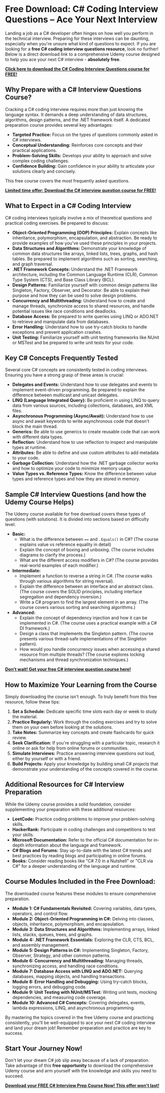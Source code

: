 # Free Download: C# Coding Interview Questions – Ace Your Next Interview

Landing a job as a C# developer often hinges on how well you perform in the technical interview. Preparing for these interviews can be daunting, especially when you're unsure what kind of questions to expect. If you are looking for a **free C# coding interview questions resource**, look no further! Below is a direct download link to a comprehensive Udemy course designed to help you ace your next C# interview - **absolutely free**.

[**Click here to download the C# Coding Interview Questions course for FREE!**](https://udemywork.com/c-sharp-coding-interview-questions)

## Why Prepare with a C# Interview Questions Course?

Cracking a C# coding interview requires more than just knowing the language syntax. It demands a deep understanding of data structures, algorithms, design patterns, and the .NET framework itself. A dedicated preparation course provides several key advantages:

*   **Targeted Practice:** Focus on the types of questions commonly asked in C# interviews.
*   **Conceptual Understanding:** Reinforces core concepts and their practical applications.
*   **Problem-Solving Skills:** Develops your ability to approach and solve complex coding challenges.
*   **Confidence Building:** Gain confidence in your ability to articulate your solutions clearly and concisely.

This free course covers the most frequently asked questions.

[**Limited time offer: Download the C# interview question course for FREE!**](https://udemywork.com/c-sharp-coding-interview-questions)

## What to Expect in a C# Coding Interview

C# coding interviews typically involve a mix of theoretical questions and practical coding exercises. Be prepared to discuss:

*   **Object-Oriented Programming (OOP) Principles:** Explain concepts like inheritance, polymorphism, encapsulation, and abstraction. Be ready to provide examples of how you've used these principles in your projects.
*   **Data Structures and Algorithms:** Demonstrate your knowledge of common data structures like arrays, linked lists, trees, graphs, and hash tables. Be prepared to implement algorithms such as sorting, searching, and graph traversal.
*   **.NET Framework Concepts:** Understand the .NET Framework architecture, including the Common Language Runtime (CLR), Common Type System (CTS), and Base Class Library (BCL).
*   **Design Patterns:** Familiarize yourself with common design patterns like Singleton, Factory, Observer, and Decorator. Be able to explain their purpose and how they can be used to solve design problems.
*   **Concurrency and Multithreading:** Understand how to create and manage threads, synchronize access to shared resources, and handle potential issues like race conditions and deadlocks.
*   **Database Access:** Be prepared to write queries using LINQ or ADO.NET to retrieve and manipulate data from databases.
*   **Error Handling:** Understand how to use try-catch blocks to handle exceptions and prevent application crashes.
*   **Unit Testing:** Familiarize yourself with unit testing frameworks like NUnit or MSTest and be prepared to write unit tests for your code.

## Key C# Concepts Frequently Tested

Several core C# concepts are consistently tested in coding interviews. Ensuring you have a strong grasp of these areas is crucial:

*   **Delegates and Events:** Understand how to use delegates and events to implement event-driven programming. Be prepared to explain the difference between multicast and unicast delegates.
*   **LINQ (Language Integrated Query):** Be proficient in using LINQ to query data from various sources, including collections, databases, and XML files.
*   **Asynchronous Programming (Async/Await):** Understand how to use async and await keywords to write asynchronous code that doesn't block the main thread.
*   **Generics:** Be able to use generics to create reusable code that can work with different data types.
*   **Reflection:** Understand how to use reflection to inspect and manipulate types at runtime.
*   **Attributes:** Be able to define and use custom attributes to add metadata to your code.
*   **Garbage Collection:** Understand how the .NET garbage collector works and how to optimize your code to minimize memory usage.
*   **Value Types vs. Reference Types:** Know the difference between value types and reference types and how they are stored in memory.

## Sample C# Interview Questions (and how the Udemy Course Helps)

The Udemy course available for free download covers these types of questions (with solutions). It is divided into sections based on difficulty level.

*   **Basic:**
    *   What is the difference between `==` and `.Equals()` in C#? (The course explains value vs reference equality in detail)
    *   Explain the concept of boxing and unboxing. (The course includes diagrams to clarify the process.)
    *   What are the different access modifiers in C#? (The course provides real-world examples of each modifier.)
*   **Intermediate:**
    *   Implement a function to reverse a string in C#. (The course walks through various algorithms for string reversal).
    *   Explain the difference between an interface and an abstract class. (The course covers the SOLID principles, including interface segregation and dependency inversion.)
    *   Write a C# program to find the largest element in an array. (The course covers various sorting and searching algorithms.)
*   **Advanced:**
    *   Explain the concept of dependency injection and how it can be implemented in C#. (The course uses a practical example with a C# DI framework.)
    *   Design a class that implements the Singleton pattern. (The course presents various thread-safe implementations of the Singleton pattern).
    *   How would you handle concurrency issues when accessing a shared resource from multiple threads? (The course explores locking mechanisms and thread synchronization techniques.)

[**Don't wait! Get your free C# interview question course here!**](https://udemywork.com/c-sharp-coding-interview-questions)

## How to Maximize Your Learning from the Course

Simply downloading the course isn't enough. To truly benefit from this free resource, follow these tips:

1.  **Set a Schedule:** Dedicate specific time slots each day or week to study the material.
2.  **Practice Regularly:** Work through the coding exercises and try to solve them on your own before looking at the solutions.
3.  **Take Notes:** Summarize key concepts and create flashcards for quick review.
4.  **Seek Clarification:** If you're struggling with a particular topic, research it online or ask for help from online forums or communities.
5.  **Simulate Interviews:** Practice answering interview questions out loud, either by yourself or with a friend.
6.  **Build Projects:** Apply your knowledge by building small C# projects that demonstrate your understanding of the concepts covered in the course.

## Additional Resources for C# Interview Preparation

While the Udemy course provides a solid foundation, consider supplementing your preparation with these additional resources:

*   **LeetCode:** Practice coding problems to improve your problem-solving skills.
*   **HackerRank:** Participate in coding challenges and competitions to test your skills.
*   **Microsoft Documentation:** Refer to the official C# documentation for in-depth information about the language and framework.
*   **C# Blogs and Forums:** Stay up-to-date with the latest C# trends and best practices by reading blogs and participating in online forums.
*   **Books:** Consider reading books like "C# 7.0 in a Nutshell" or "CLR via C#" for a deeper understanding of the language and runtime.

## Course Modules Included in the Free Download:

The downloaded course features these modules to ensure comprehensive preparation.

*   **Module 1: C# Fundamentals Revisited:** Covering variables, data types, operators, and control flow.
*   **Module 2: Object-Oriented Programming in C#:** Delving into classes, objects, inheritance, polymorphism, and encapsulation.
*   **Module 3: Data Structures and Algorithms:** Implementing arrays, linked lists, stacks, queues, trees, and graphs.
*   **Module 4: .NET Framework Essentials:** Exploring the CLR, CTS, BCL, and assembly management.
*   **Module 5: Design Patterns in C#:** Implementing Singleton, Factory, Observer, Strategy, and other common patterns.
*   **Module 6: Concurrency and Multithreading:** Managing threads, synchronizing access, and handling race conditions.
*   **Module 7: Database Access with LINQ and ADO.NET:** Querying databases, mapping objects, and handling transactions.
*   **Module 8: Error Handling and Debugging:** Using try-catch blocks, logging errors, and debugging code.
*   **Module 9: Unit Testing with NUnit/MSTest:** Writing unit tests, mocking dependencies, and measuring code coverage.
*   **Module 10: Advanced C# Concepts:** Covering delegates, events, lambda expressions, LINQ, and asynchronous programming.

By mastering the topics covered in the free Udemy course and practicing consistently, you'll be well-equipped to ace your next C# coding interview and land your dream job! Remember preparation and practice are key to success.

## Start Your Journey Now!

Don't let your dream C# job slip away because of a lack of preparation. Take advantage of this **free opportunity** to download the comprehensive Udemy course and arm yourself with the knowledge and skills you need to succeed.

[**Download your FREE C# Interview Prep Course Now! This offer won't last!**](https://udemywork.com/c-sharp-coding-interview-questions)
